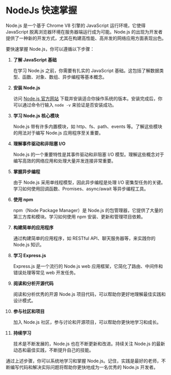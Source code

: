 # NodeJs 快速掌握

Node.js 是一个基于 Chrome V8 引擎的 JavaScript 运行环境，它使得 JavaScript 脱离浏览器环境在服务器端运行成为可能。Node.js 的出现为开发者提供了一种新的开发方式，尤其在构建高性能、高并发的网络应用方面表现出色。

要快速掌握 Node.js，你可以遵循以下步骤：

1. **了解 JavaScript 基础**

    在学习 Node.js 之前，你需要有扎实的 JavaScript 基础。这包括了解数据类型、函数、对象、数组、异步编程等基本概念。

2. **安装 Node.js**

    访问 [Node.js 官方网站](https://nodejs.org/) 下载并安装适合你操作系统的版本。安装完成后，你可以通过命令行输入 `node -v` 来验证是否安装成功。

3. **学习 Node.js 核心模块**

    Node.js 带有许多内置模块，如 http、fs、path、events 等。了解这些模块的用法对于编写 Node.js 应用程序至关重要。

4. **理解事件驱动和非阻塞 I/O**

    Node.js 的一个重要特性是其事件驱动和非阻塞 I/O 模型。理解这些概念对于编写高效的网络应用和处理大量并发连接非常重要。

5. **掌握异步编程**

    由于 Node.js 采用单线程模型，因此异步编程是处理 I/O 密集型任务的关键。学习如何使用回调函数、Promises、async/await 等异步编程工具。

6. **使用 npm**

    npm（Node Package Manager）是 Node.js 的包管理器，它提供了大量的第三方库和模块。学习如何使用 npm 安装、更新和管理项目依赖。

7. **构建简单的应用程序**

    通过构建简单的应用程序，如 RESTful API、聊天服务器等，来实践你的 Node.js 知识。

8. **学习 Express.js**

    Express.js 是一个流行的 Node.js web 应用框架，它简化了路由、中间件和错误处理等常见 web 开发任务。

9. **阅读和分析开源代码**

    阅读和分析优秀的开源 Node.js 项目代码，可以帮助你更好地理解最佳实践和设计模式。

10. **参与社区和项目**

    加入 Node.js 社区，参与讨论和开源项目，可以帮助你更快地学习和成长。

11. **持续学习**

    技术是不断发展的，Node.js 也在不断更新和改进。持续关注 Node.js 的最新动态和最佳实践，不断提升自己的技能。

通过上述步骤，你可以系统地学习和掌握 Node.js。记住，实践是最好的老师，不断编写代码和解决实际问题将帮助你更快地成为一名优秀的 Node.js 开发者。
